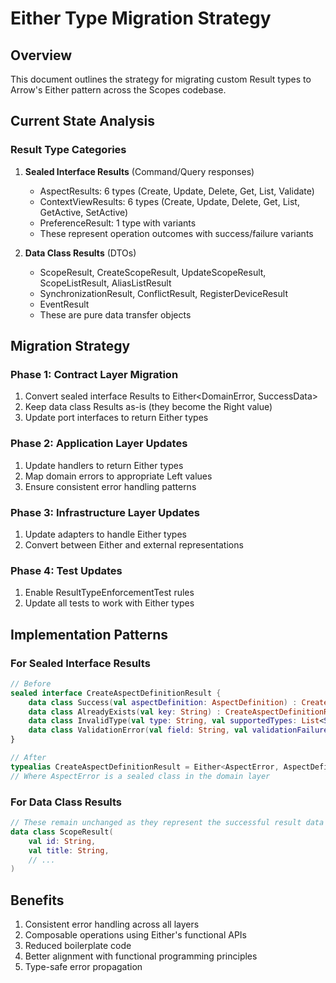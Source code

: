 # Either Type Migration Strategy

## Overview
This document outlines the strategy for migrating custom Result types to Arrow's Either pattern across the Scopes codebase.

## Current State Analysis

### Result Type Categories

1. **Sealed Interface Results** (Command/Query responses)
   - AspectResults: 6 types (Create, Update, Delete, Get, List, Validate)
   - ContextViewResults: 6 types (Create, Update, Delete, Get, List, GetActive, SetActive)
   - PreferenceResult: 1 type with variants
   - These represent operation outcomes with success/failure variants

2. **Data Class Results** (DTOs)
   - ScopeResult, CreateScopeResult, UpdateScopeResult, ScopeListResult, AliasListResult
   - SynchronizationResult, ConflictResult, RegisterDeviceResult
   - EventResult
   - These are pure data transfer objects

## Migration Strategy

### Phase 1: Contract Layer Migration
1. Convert sealed interface Results to Either<DomainError, SuccessData>
2. Keep data class Results as-is (they become the Right value)
3. Update port interfaces to return Either types

### Phase 2: Application Layer Updates
1. Update handlers to return Either types
2. Map domain errors to appropriate Left values
3. Ensure consistent error handling patterns

### Phase 3: Infrastructure Layer Updates
1. Update adapters to handle Either types
2. Convert between Either and external representations

### Phase 4: Test Updates
1. Enable ResultTypeEnforcementTest rules
2. Update all tests to work with Either types

## Implementation Patterns

### For Sealed Interface Results
```kotlin
// Before
sealed interface CreateAspectDefinitionResult {
    data class Success(val aspectDefinition: AspectDefinition) : CreateAspectDefinitionResult
    data class AlreadyExists(val key: String) : CreateAspectDefinitionResult
    data class InvalidType(val type: String, val supportedTypes: List<String>) : CreateAspectDefinitionResult
    data class ValidationError(val field: String, val validationFailure: ValidationFailure) : CreateAspectDefinitionResult
}

// After
typealias CreateAspectDefinitionResult = Either<AspectError, AspectDefinition>
// Where AspectError is a sealed class in the domain layer
```

### For Data Class Results
```kotlin
// These remain unchanged as they represent the successful result data
data class ScopeResult(
    val id: String,
    val title: String,
    // ...
)
```

## Benefits
1. Consistent error handling across all layers
2. Composable operations using Either's functional APIs
3. Reduced boilerplate code
4. Better alignment with functional programming principles
5. Type-safe error propagation
